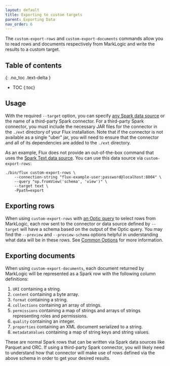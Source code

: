 ```yaml
---
layout: default
title: Exporting to custom targets
parent: Exporting Data
nav_order: 6
---
```


The `custom-export-rows` and `custom-export-documents` commands allow you to read rows and documents respectively from 
MarkLogic and write the results to a custom target.

## Table of contents
{: .no_toc .text-delta }

- TOC
{:toc}

## Usage

With the required `--target` option, you can specify
[any Spark data source](https://spark.apache.org/docs/latest/sql-data-sources.html) or the name of a third-party Spark
connector. For a third-party Spark connector, you must include the necessary JAR files for the connector in the
`./ext` directory of your Flux installation. Note that if the connector is not available as a single "uber" jar, you
will need to ensure that the connector and all of its dependencies are added to the `./ext` directory.

As an example, Flux does not provide an out-of-the-box command that uses the
[Spark Text data source](https://spark.apache.org/docs/latest/sql-data-sources-text.html). You can use this data source
via `custom-export-rows`:

```
./bin/flux custom-export-rows \
    --connection-string "flux-example-user:password@localhost:8004" \
    --query "op.fromView('schema', 'view')" \
    --target text \
    -Ppath=export
```

## Exporting rows

When using `custom-export-rows` with
[an Optic query](https://docs.marklogic.com/guide/app-dev/OpticAPI#id_46710) to select rows from MarkLogic, 
each row sent to the connector or 
data source defined by `--target` will have a schema based on the output of the Optic query. You may find the 
`--preview` and `--preview-schema` options helpful in understanding what data will be in these rows. 
See [Common Options](../common-options.md) for more information.

## Exporting documents

When using `custom-export-documents`, each document returned by MarkLogic will be represented as a Spark row with 
the following column definitions:

1. `URI` containing a string. 
2. `content` containing a byte array.
3. `format` containing a string. 
4. `collections` containing an array of strings.
5. `permissions` containing a map of strings and arrays of strings representing roles and permissions. 
6. `quality` containing an integer.
7. `properties` containing an XML document serialized to a string.
8. `metadataValues` containing a map of string keys and string values.

These are normal Spark rows that can be written via Spark data sources like Parquet and ORC. If using a third-party 
Spark connector, you will likely need to understand how that connector will make use of rows defined via the above 
schema in order to get your desired results. 

